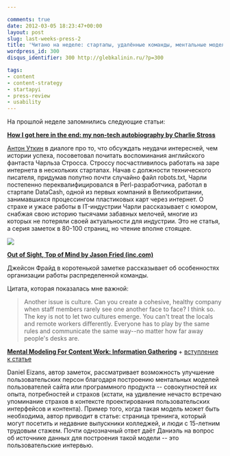 ```yaml
---

comments: true
date: 2012-03-05 18:23:47+00:00
layout: post
slug: last-weeks-press-2
title: 'Читано на неделе: стартапы, удалённые команды, ментальные модели'
wordpress_id: 300
disqus_identifier: 300 http://glebkalinin.ru/?p=300

tags:
- content
- content-strategy
- startapyi
- press-review
- usability
---
```


На прошлой неделе запомнились следующие статьи:

**[How I got here in the end: my non-tech autobiography by Charlie Stross](http://www.antipope.org/charlie/blog-static/2009/07/how-i-got-here-in-the-end-my-n.html)**

[Антон Уткин](http://aienn.com/) в диалоге про то, что обсуждать неудачи интересней, чем истории успеха, посоветовал почитать воспоминания английского фантаста Чарльза Стросса. Строссу посчастливилось работать на заре интернета в нескольких стартапах. Начав с должности технического писателя, придумав попутно почти случайно файл robots.txt, Чарли постепенно переквалифицировался в Perl-разработчика, работал в стартапе DataCash, одной из первых компаний в Великобритании, занимавшихся процессингом пластиковых карт через интернет. О страхе и ужасе работы в IT-индустрии Чарли рассказывает с юмором, снабжая свою историю тысячами забавных мелочей, многие из которых не потеряли своей актуальности для индустрии. Это не статья, а серия заметок в 80-100 страниц, но чтение вполне стоящее.

![](http://glebkalinin.ru/featured/2012/03/GR-38-across-the-map-pan_14238-500x234.jpg)

**[Out of Sight, Top of Mind by Jason Fried (inc.com)](http://www.inc.com/magazine/201203/jason-fried/out-of-sight-top-of-mind.html)**

Джейсон Фрайд в коротенькой заметке рассказывает об особенностях организации работы распределенной команды.

Цитата, которая показалась мне важной: 



> Another issue is culture. Can you create a cohesive, healthy company when staff members rarely see one another face to face? I think so. The key is not to let two cultures emerge. You can't treat the locals and remote workers differently. Everyone has to play by the same rules and communicate the same way--no matter how far away people's desks are.



**[Mental Modeling For Content Work: Information Gathering](http://danieleizans.com/2012/01/mental-modeling-for-content-work-information-gathering/)** + [вступление к статье](http://danieleizans.com/2011/11/mental-modeling-for-content-work-an-introduction/)

Daniel Eizans, автор заметок, рассматривает возможность улучшение пользовательских персон благодаря построению ментальных моделей пользователей сайта или программного продукта -- совокупностей их опыта, потребностей и страхов (кстати, на удивление нечасто встречаю упоминание страхов в контексте проектирования пользовательских интерфейсов и контента). Пример того, когда такая модель может быть необходима, автор приводит в статье: страница тренинга, который могут посетить и недавние выпускники колледжей, и люди с 15-летним трудовым стажем. Почти однозначный ответ даёт Даниэль на вопрос об источнике данных для построения такой модели -- это пользовательские интервью.
